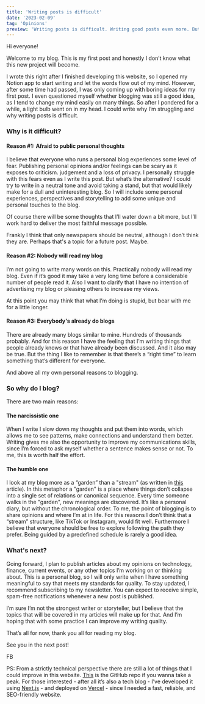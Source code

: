 ```yaml
---
title: 'Writing posts is difficult'
date: '2023-02-09'
tag: 'Opinions'
preview: 'Writing posts is difficult. Writing good posts even more. But is this effort wasted? I think it depends on you.'
---
```


Hi everyone!

Welcome to my blog. This is my first post and honestly I don’t know what this new project will become.

I wrote this right after I finished developing this website, so I opened my Notion app to start writing and let the words flow out of my mind. However, after some time had passed, I was only coming up with boring ideas for my first post. I even questioned myself whether blogging was still a good idea, as I tend to change my mind easily on many things. So after I pondered for a while, a light bulb went on in my head. I could write why I’m struggling and why writing posts is difficult.

### Why is it difficult?

#### Reason #1: Afraid to public personal thoughts

I believe that everyone who runs a personal blog experiences some level of fear. Publishing personal opinions and/or feelings can be scary as it exposes to criticism. judgement and a loss of privacy. I personally struggle with this fears even as I write this post. But what’s the alternative? I could try to write in a neutral tone and avoid taking a stand, but that would likely make for a dull and uninteresting blog. So I will include some personal experiences, perspectives and storytelling to add some unique and personal touches to the blog.

Of course there will be some thoughts that I’ll water down a bit more, but I’ll work hard to deliver the most faithful message possible.

Frankly I think that only newspapers should be neutral, although I don’t think they are. Perhaps that's a topic for a future post. Maybe.

#### Reason #2: Nobody will read my blog

I’m not going to write many words on this. Practically nobody will read my blog. Even if it’s good it may take a very long time before a considerable number of people read it. Also I want to clarify that I have no intention of advertising my blog or pleasing others to increase my views.

At this point you may think that what I’m doing is stupid, but bear with me for a little longer.

#### Reason #3: Everybody's already do blogs

There are already many blogs similar to mine. Hundreds of thousands probably. And for this reason I have the feeling that I’m writing things that people already knows or that have already been discussed. And it also may be true. But the thing I like to remember is that there’s a “right time” to learn something that’s different for everyone.

And above all my own personal reasons to blogging.

### So why do I blog?

There are two main reasons:

#### The narcissistic one

When I write I slow down my thoughts  and put them into words, which allows me to see patterns, make connections and understand them better. Writing gives me also the opportunity to improve my communications skills, since I’m forced to ask myself whether a sentence makes sense or not. To me, this is worth half the effort.

#### The humble one

I look at my blog more as a “garden” than a "stream" (as written in [this](https://hapgood.us/2015/10/17/the-garden-and-the-stream-a-technopastoral/) article). In this metaphor a "garden" is a place where things don’t collapse into a single set of relations or canonical sequence. Every time someone walks in the "garden", new meanings are discovered. It’s like a personal diary, but without the chronological order. To me, the point of blogging is to share opinions and where I’m at in life. For this reasons I don’t think that a “stream” structure, like TikTok or Instagram, would fit well. Furthermore I believe that everyone should be free to explore following the path they prefer. Being guided by a predefined schedule is rarely a good idea.

### What's next?

Going forward, I plan to publish articles about my opinions on technology, finance, current events, or any other topics I’m working on or thinking about. This is a personal blog, so I will only write when I have something meaningful to say that meets my standards for quality. To stay updated, I recommend subscribing to my newsletter. You can expect to receive simple, spam-free notifications whenever a new post is published.

I’m sure I’m not the strongest writer or storyteller, but I believe that the topics that will be covered in my articles will make up for that. And I’m hoping that with some practice I can improve my writing quality.

That’s all for now, thank you all for reading my blog.

See you in the next post!

FB  

PS: From a strictly technical perspective there are still a lot of things that I could improve in this website. [This](https://github.com/francescobarbieri/francescobarbieri.me) is the GitHub repo if you wanna take a peak. For those interested - after all it’s also a tech blog -  I’ve developed it using [Next.js](https://nextjs.org/) - and deployed on [Vercel](https://vercel.com/) - since I needed a fast, reliable, and SEO-friendly website.